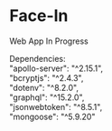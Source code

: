 # Face-In
Web App In Progress

Dependencies: <br/>
    "apollo-server": "^2.15.1",<br/>
    "bcryptjs": "^2.4.3",<br/>
    "dotenv": "^8.2.0",<br/>
    "graphql": "^15.2.0",<br/>
    "jsonwebtoken": "^8.5.1",<br/>
    "mongoose": "^5.9.20"<br/>


